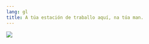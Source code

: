 ```yaml
---
lang: gl
title: A túa estación de traballo aquí, na túa man.
---
```


<img src="Images/earth.png" />




